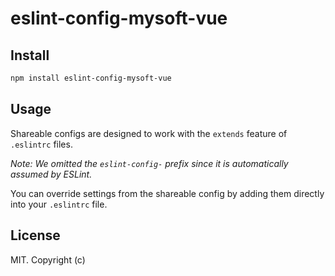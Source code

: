 # eslint-config-mysoft-vue

## Install

```bash
npm install eslint-config-mysoft-vue
```

## Usage

Shareable configs are designed to work with the `extends` feature of `.eslintrc` files.

*Note: We omitted the `eslint-config-` prefix since it is automatically assumed by ESLint.*

You can override settings from the shareable config by adding them directly into your
`.eslintrc` file.

## License

MIT. Copyright (c)

